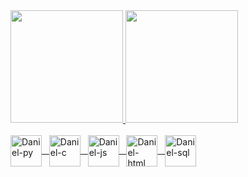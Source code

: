 <div>
  <a href="https://github.com/danielhuf">
  <img height="180em" src="https://github-readme-stats.vercel.app/api?username=danielhuf&show_icons=true&theme=tokyonight&include_all_commits=true&count_private=True"/>
  <img height="180em" src="https://github-readme-stats.vercel.app/api/top-langs/?username=danielhuf&layout=compact&langs_count=16&theme=tokyonight"/>
 </div>
<div style="display: inline_block"><br>
  <img align="center" alt="Daniel-py" height="50" width="50" src="https://cdn.jsdelivr.net/gh/devicons/devicon/icons/python/python-original.svg"/> &nbsp;
  <img align="center" alt="Daniel-c" height="50" width="50" src="https://cdn.jsdelivr.net/gh/devicons/devicon/icons/c/c-original.svg"/>  &nbsp;
  <img align="center" alt="Daniel-js" height="50" width="50" src="https://cdn.jsdelivr.net/gh/devicons/devicon/icons/javascript/javascript-original.svg"/>  &nbsp;
  <img align="center" alt="Daniel-html" height="50" width="50" src="https://cdn.jsdelivr.net/gh/devicons/devicon/icons/html5/html5-original.svg"/>  &nbsp;
  <img align="center" alt="Daniel-sql" height="50" width="50" src="https://cdn.jsdelivr.net/gh/devicons/devicon/icons/mysql/mysql-original-wordmark.svg"/>
</div>
  
 ##
